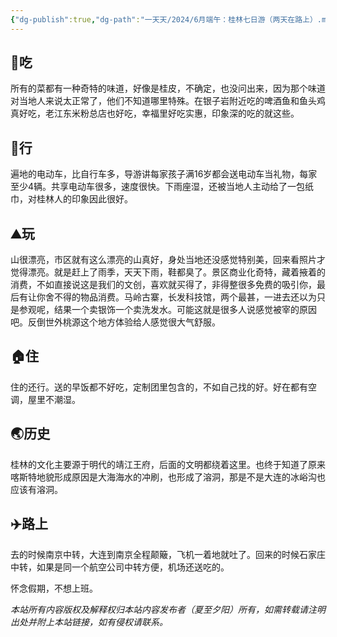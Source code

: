 ```yaml
---
{"dg-publish":true,"dg-path":"一天天/2024/6月端午：桂林七日游（两天在路上）.md","permalink":"/一天天/2024/6月端午：桂林七日游（两天在路上）/","tags":["游记"],"created":"2024-06-18T14:55:52.000+08:00","updated":"2024-08-31T20:52:19.221+08:00"}
---
```



## 🥢吃
所有的菜都有一种奇特的味道，好像是桂皮，不确定，也没问出来，因为那个味道对当地人来说太正常了，他们不知道哪里特殊。在银子岩附近吃的啤酒鱼和鱼头鸡真好吃，老江东米粉总店也好吃，幸福里好吃实惠，印象深的吃的就这些。

## 🛵行
遍地的电动车，比自行车多，导游讲每家孩子满16岁都会送电动车当礼物，每家至少4辆。共享电动车很多，速度很快。下雨座湿，还被当地人主动给了一包纸巾，对桂林人的印象因此很好。

## ⛰️玩
山很漂亮，市区就有这么漂亮的山真好，身处当地还没感觉特别美，回来看照片才觉得漂亮。就是赶上了雨季，天天下雨，鞋都臭了。景区商业化奇特，藏着掖着的消费，不如直接说这是我们的文创，喜欢就买得了，非得整很多免费的吸引你，最后有让你舍不得的物品消费。马岭古寨，长发科技馆，两个最甚，一进去还以为只是参观呢，结果一个卖银饰一个卖洗发水。可能这就是很多人说感觉被宰的原因吧。反倒世外桃源这个地方体验给人感觉很大气舒服。

## 🏠住
住的还行。送的早饭都不好吃，定制团里包含的，不如自己找的好。好在都有空调，屋里不潮湿。

## 🌏历史
桂林的文化主要源于明代的靖江王府，后面的文明都绕着这里。也终于知道了原来喀斯特地貌形成原因是大海海水的冲刷，也形成了溶洞，那是不是大连的冰峪沟也应该有溶洞。

## ✈️路上
去的时候南京中转，大连到南京全程颠簸，飞机一着地就吐了。回来的时候石家庄中转，如果是同一个航空公司中转方便，机场还送吃的。

怀念假期，不想上班。


<div class="transclusion internal-embed is-loaded"><div class="markdown-embed">




*本站所有内容版权及解释权归本站内容发布者（夏至夕阳）所有，如需转载请注明出处并附上本站链接，如有侵权请联系。*


</div></div>
